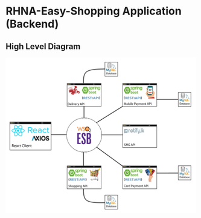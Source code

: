 # RHNA-Easy-Shopping Application (Backend)

## High Level Diagram

<img src="https://github.com/paradocx96/Shopping-Application-SpringBoot/blob/main/Diagram.jpg">
